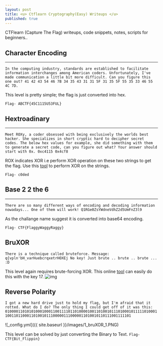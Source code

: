 ```yaml
---
layout: post
title: <u> Ctflearn Cryptography(Easy) Writeups </u>
published: true
---
```

CTFlearn (Capture The Flag) writeups, code snippets, notes, scripts for beginners..



## Character Encoding
---
`In the computing industry, standards are established to facilitate information interchanges among American coders. Unfortunately, I've made communication a little bit more difficult. Can you figure this one out? 41 42 43 54 46 7B 34 35 43 31 31 5F 31 35 5F 55 35 33 46 55 4C 7D.`

This level is pretty simple; the flag is just converted into hex.

``` Flag- ABCTF{45C1115U53FUL} ```

## Hextroadinary
---
`Meet ROXy, a coder obsessed with being exclusively the worlds best hacker. She specializes in short cryptic hard to decipher secret codes. The below hex values for example, she did something with them to generate a secret code, can you figure out what? Your answer should start with 0x.
0xc4115 0x4cf8`

ROX indicates XOR i.e perform XOR operation on these two strings to get the flag.
Use this [tool](https://xor.pw/) to perform XOR on the strings.

```Flag- c0ded ```

## Base 2 2 the 6
---
`There are so many different ways of encoding and decoding information nowadays... One of them will work! Q1RGe0ZsYWdneVdhZ2d5UmFnZ3l9`

As the challange name suggest it is converted into base64 encoding.

```Flag- CTF{FlaggyWaggyRaggy}```
## BruXOR
`There is a technique called bruteforce. Message: q{vpln'bH_varHuebcrqxetrHOXEj No key! Just brute .. brute .. brute ... :D`

This level again requires brute-forcing XOR. This online [tool](https://gchq.github.io/CyberChef/) can easily do this with the key 17.
![img](https://github.com/jaiguptanick/writeup/blob/master/images/1_bruXOR_1.PNG "img1")


## Reverse Polarity
`I got a new hard drive just to hold my flag, but I'm afraid that it rotted. What do I do? The only thing I could get off of it was this: 01000011010101000100011001111011010000100110100101110100010111110100011001101100011010010111000001110000011010010110111001111101`

![_config.yml]({{ site.baseurl }}/images/1_bruXOR_1.PNG)

This level can be solved by just converting the Binary to Text.
``` Flag-CTF{Bit_Flippin} ```





